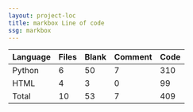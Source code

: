```yaml
---
layout: project-loc
title: markbox Line of code
ssg: markbox
---
```

<div class="table-responsive">
<table class="table">
<thead><tr>
<th>Language</th>
<th>Files</th>
<th>Blank</th>
<th>Comment</th>
<th>Code</th>
</tr></thead><tbody>
<tr><td>Python</td><td> 6</td><td> 50</td><td> 7</td><td> 310</td></tr>
<tr><td>HTML</td><td> 4</td><td> 3</td><td> 0</td><td> 99</td></tr>
<tr><td>Total</td><td>10</td><td>53</td><td>7</td><td>409</td></tr>
</tbody></table></div>
